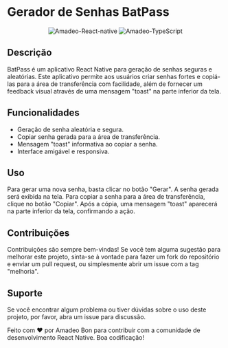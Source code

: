 # Gerador de Senhas BatPass

<div align="center"> 
<img  alt="Amadeo-React-native" src="https://img.shields.io/badge/React-native-111111?style=for-the-badge&logo=react_native&logoColor=61DAFB">
<img  alt="Amadeo-TypeScript" src="https://img.shields.io/badge/TypeScript-007ACC?style=for-the-badge&logo=typescript&logoColor=white">
</div>

## Descrição

BatPass é um aplicativo React Native para geração de senhas seguras e
aleatórias. Este aplicativo permite aos usuários criar senhas fortes e copiá-las
para a área de transferência com facilidade, além de fornecer um feedback visual
através de uma mensagem "toast" na parte inferior da tela.

## Funcionalidades

- Geração de senha aleatória e segura.
- Copiar senha gerada para a área de transferência.
- Mensagem "toast" informativa ao copiar a senha.
- Interface amigável e responsiva.

## Uso

Para gerar uma nova senha, basta clicar no botão "Gerar". A senha gerada será
exibida na tela. Para copiar a senha para a área de transferência, clique no
botão "Copiar". Após a cópia, uma mensagem "toast" aparecerá na parte inferior
da tela, confirmando a ação.

## Contribuições

Contribuições são sempre bem-vindas! Se você tem alguma sugestão para melhorar
este projeto, sinta-se à vontade para fazer um fork do repositório e enviar um
pull request, ou simplesmente abrir um issue com a tag "melhoria".

## Suporte

Se você encontrar algum problema ou tiver dúvidas sobre o uso deste projeto, por
favor, abra um issue para discussão.

Feito com ❤️ por Amadeo Bon para contribuir com a comunidade de desenvolvimento
React Native. Boa codificação!
